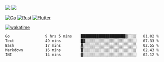 [![](https://img.shields.io/badge/Windows_11-Pro-292e33?style=flat-square&logo=windows&logoColor=ffffff)](https://www.microsoft.com/en-us/windows/)
[![](https://img.shields.io/badge/macOS-Sequoia-292e33?style=flat-square&logo=apple&logoColor=ffffff)](https://www.apple.com/macbook-pro/) 

[![Go](https://img.shields.io/badge/-Go-DEA584?style=flat&logo=go&logoColor=000000)](https://golang.org/)
[![Rust](https://img.shields.io/badge/-Rust-DEA584?style=flat&logo=rust&logoColor=000000)](https://www.rust-lang.org)
[![Flutter](https://img.shields.io/badge/-Flutter-DEA584?style=flat&logo=flutter&logoColor=000000)](https://flutter.dev/)

[![wakatime](https://wakatime.com/badge/user/9bb0c784-91ca-4b5c-8e9c-b13ece0f7b09.svg)](https://wakatime.com/@9bb0c784-91ca-4b5c-8e9c-b13ece0f7b09)


<!--START_SECTION:waka-->

```txt
Go                9 hrs 5 mins    ████████████████████▒░░░░   81.02 %
Text              49 mins         █▓░░░░░░░░░░░░░░░░░░░░░░░   07.33 %
Bash              17 mins         ▓░░░░░░░░░░░░░░░░░░░░░░░░   02.55 %
Markdown          16 mins         ▓░░░░░░░░░░░░░░░░░░░░░░░░   02.43 %
INI               14 mins         ▓░░░░░░░░░░░░░░░░░░░░░░░░   02.12 %
```

<!--END_SECTION:waka-->
